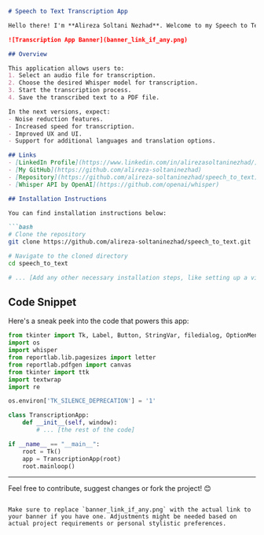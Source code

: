 ```markdown
# Speech to Text Transcription App

Hello there! I'm **Alireza Soltani Nezhad**. Welcome to my Speech to Text transcription app using OpenAI's Whisper API!

![Transcription App Banner](banner_link_if_any.png)

## Overview

This application allows users to:
1. Select an audio file for transcription.
2. Choose the desired Whisper model for transcription.
3. Start the transcription process.
4. Save the transcribed text to a PDF file.

In the next versions, expect:
- Noise reduction features.
- Increased speed for transcription.
- Improved UX and UI.
- Support for additional languages and translation options.

## Links
- [LinkedIn Profile](https://www.linkedin.com/in/alirezasoltaninezhad/)
- [My GitHub](https://github.com/alireza-soltaninezhad)
- [Repository](https://github.com/alireza-soltaninezhad/speech_to_text)
- [Whisper API by OpenAI](https://github.com/openai/whisper)

## Installation Instructions

You can find installation instructions below:

```bash
# Clone the repository
git clone https://github.com/alireza-soltaninezhad/speech_to_text.git

# Navigate to the cloned directory
cd speech_to_text

# ... [Add any other necessary installation steps, like setting up a virtual environment, installing dependencies, etc.]
```

## Code Snippet

Here's a sneak peek into the code that powers this app:

```python
from tkinter import Tk, Label, Button, StringVar, filedialog, OptionMenu, DISABLED, NORMAL
import os
import whisper
from reportlab.lib.pagesizes import letter
from reportlab.pdfgen import canvas
from tkinter import ttk
import textwrap
import re

os.environ['TK_SILENCE_DEPRECATION'] = '1'

class TranscriptionApp:
    def __init__(self, window):
        # ... [the rest of the code]

if __name__ == "__main__":
    root = Tk()
    app = TranscriptionApp(root)
    root.mainloop()
```

---

Feel free to contribute, suggest changes or fork the project! 😊
```

Make sure to replace `banner_link_if_any.png` with the actual link to your banner if you have one. Adjustments might be needed based on actual project requirements or personal stylistic preferences.
